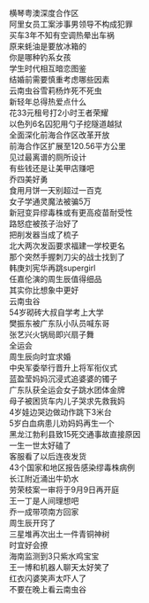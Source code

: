 横琴粤澳深度合作区  
阿里女员工案涉事男领导不构成犯罪  
买车3年不知有空调热晕出车祸  
原来蚝油是要放冰箱的  
你是哪种钓系女孩  
学生时代相互暗恋图鉴  
结婚前需要慎重考虑哪些因素  
云南虫谷雪莉杨炸死不死虫  
新轻年总得热爱点什么  
花33元租号打2小时王者荣耀  
以色列6名囚犯用勺子挖隧道越狱  
全面深化前海合作区改革开放  
前海合作区扩展至120.56平方公里  
见过最离谱的厕所设计  
有些钱还是让美甲店赚吧  
乔四美好勇  
食用月饼一天别超过一百克  
女子学通灵魔法被骗5万  
新冠变异缪毒株或有更高疫苗耐受性  
路怒症被孩子治好了  
把削发器当成了梳子  
北大两次发函要求福建一学校更名  
那个突然手握刺刀尖的战士找到了  
韩庚刘宪华再跳supergirl  
任嘉伦演的周生辰值得细品  
其实你比想象中更好  
云南虫谷  
54岁砌砖大叔自学考上大学  
樊振东被广东队小队员喊东哥  
张艺兴火锅局即兴扇子舞  
全运会  
周生辰向时宜求婚  
中央军委举行晋升上将军衔仪式  
蓝盈莹妈妈沉浸式追婆婆的镯子  
广东队获全运会女子跳水团体金牌  
母子被困货车内儿子哭求先救我妈  
4岁娃边哭边做动作跳下3米台  
5岁白血病患儿劝妈妈再生一个  
黑龙江勃利县致15死交通事故直接原因  
一生一世太好磕了  
客服看了以后连夜发货  
43个国家和地区报告感染缪毒株病例  
长江附近涌出牛奶水  
劳荣枝案一审将于9月9日再开庭  
王一丁是人间理想吧  
乔一成带项南方回家  
周生辰开窍了  
三星堆再次出土一件青铜神树  
时宜好会撩  
海南监测到3只紫水鸡宝宝  
王一博和机器人聊天太好笑了  
红衣闪婆笑声太吓人了  
不要在晚上看云南虫谷  
